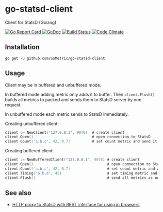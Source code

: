 # go-statsd-client

Client for StatsD (Golang)

[![Go Report Card](https://goreportcard.com/badge/github.com/GoMetric/go-statsd-client)](https://goreportcard.com/report/github.com/GoMetric/go-statsd-client)
[![GoDoc](https://godoc.org/github.com/GoMetric/go-statsd-client?status.svg)](https://godoc.org/github.com/GoMetric/go-statsd-client)
[![Build Status](https://travis-ci.org/GoMetric/go-statsd-client.svg?branch=master)](https://travis-ci.org/GoMetric/go-statsd-client)
[![Code Climate](https://codeclimate.com/github/GoMetric/go-statsd-client/badges/gpa.svg)](https://codeclimate.com/github/GoMetric/go-statsd-client)

## Installation

```
go get -u github.com/GoMetric/go-statsd-client
```

## Usage

Client may be in buffered and unbuffered mode.

In buffered mode adding metric only adds it to buffer. Then `client.Flush()` builds all metrics to
packed and sends them to StatsD server by one request.

In unbuffered mode each metric sends to StatsD immediately.

Creating unbuffered client:

```go
client := NewClient("127.0.0.1", 9876)  # create client
client.Open()                           # open connection to StatsD
client.Count('a.b.c', 42, 0.7)          # set count metric and send it to StatsD
```

Creating buffered client:

```go
client := NewBufferedClient("127.0.0.1", 9876) # create client
client.Open()                                  # open connection to StatsD
client.Count('a.b.c', 42, 0.7)                 # set count metric and add it to buffer
client.Timing('a.b.d', 43)                     # set timing metric and add it to buffer
client.Flush()                                 # send all metrics as one packet to StatsD
```

## See also

* [HTTP proxy to StatsD with REST interface for using in browsers](https://github.com/GoMetric/statsd-http-proxy)
